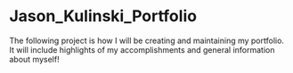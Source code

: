 # Jason_Kulinski_Portfolio
The following project is how I will be creating and maintaining my portfolio. It will include highlights of my accomplishments and general information about myself!

